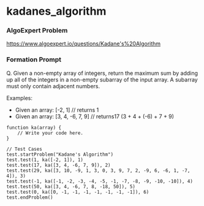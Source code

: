 # kadanes_algorithm

### AlgoExpert Problem
https://www.algoexpert.io/questions/Kadane's%20Algorithm

### Formation Prompt
Q. Given a non-empty array of integers, return the maximum sum by adding up all of the integers in a non-empty subarray of the input array. A subarray must only contain adjacent numbers.

Examples:
- Given an array: [-2, 1] // returns 1
- Given an array: [3, 4, -6, 7, 9] // returns17 (3 + 4 + (-6) + 7 + 9) 

```
function ka(array) {
    // Write your code here.
}

// Test Cases
test.startProblem("Kadane's Algorithm")
test.test(1, ka([-2, 1]), 1)
test.test(17, ka([3, 4, -6, 7, 9]), 2)
test.test(29, ka([3, 10, -9, 1, 3, 0, 3, 9, 7, 2, -9, 6, -6, 1, -7, 4]), 3)
test.test(-1, ka([-1, -2, -3, -4, -5, -1, -7, -8, -9, -10, -10]), 4)
test.test(50, ka([3, 4, -6, 7, 8, -18, 50]), 5)
test.test(0, ka([0, -1, -1, -1, -1, -1, -1, -1]), 6)
test.endProblem()
```
